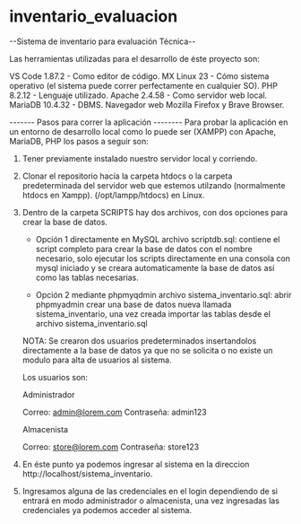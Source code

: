 # inventario_evaluacion
--Sistema de inventario para evaluación Técnica--

Las herramientas utilizadas para el desarrollo de éste proyecto son:

VS Code 1.87.2 - Como editor de código.
MX Linux 23 - Cómo sistema operativo (el sistema puede correr perfectamente en cualquier SO).
PHP 8.2.12 - Lenguaje utilizado.
Apache 2.4.58 - Como servidor web local.
MariaDB 10.4.32 - DBMS.
Navegador web Mozilla Firefox y Brave Browser.

------- Pasos para correr la aplicación --------
Para probar la aplicación en un entorno de desarrollo local como lo puede ser (XAMPP) con Apache, MariaDB, PHP los pasos a seguir son:

1. Tener previamente instalado nuestro servidor local y corriendo.

2. Clonar el repositorio hacía la carpeta htdocs o la carpeta predeterminada del servidor web que estemos utilzando (normalmente htdocs en Xampp). (/opt/lampp/htdocs) en Linux.

3. Dentro de la carpeta SCRIPTS hay dos archivos, con dos opciones para crear la base de datos.

    - Opción 1 directamente en MySQL archivo scriptdb.sql: contiene el script completo para crear la base de datos con el nombre necesario, solo ejecutar los scripts directamente en una consola con mysql iniciado y se creara automaticamente la base de datos así como las tablas necesarias.

    - Opción 2 mediante phpmyqdmin archivo sistema_inventario.sql: abrir phpmyadmin crear una base de datos nueva llamada sistema_inventario, una vez creada importar las tablas desde el archivo sistema_inventario.sql

    NOTA: Se crearon dos usuarios predeterminados insertandolos directamente a la base de datos ya que no se solicita o no existe un modulo para alta de usuarios al sistema. 
    
    Los usuarios son:
    
    Administrador
    
    Correo: admin@lorem.com
    Contraseña: admin123
    
    Almacenista
    
    Correo: store@lorem.com
    Contraseña: store123

4. En éste punto ya podemos ingresar al sistema en la direccion http://localhost/sistema_inventario.

5. Ingresamos alguna de las credenciales en el login dependiendo de si entrará en modo administrador o almacenista, una vez ingresadas las credenciales ya podemos acceder al sistema.
